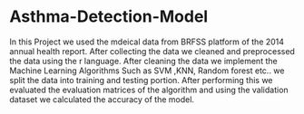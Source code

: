 # Asthma-Detection-Model
In this Project we used the mdeical data from BRFSS platform of the 2014 annual health report.
After collecting the data we cleaned and preprocessed the data using the r language.
After cleaning the data we implement the Machine Learning Algorithms Such as SVM ,KNN, Random forest etc..
we split the data into training and testing portion.
After performing this we evaluated the evaluation matrices of the algorithm and using the validation dataset we calculated the accuracy of the model.
